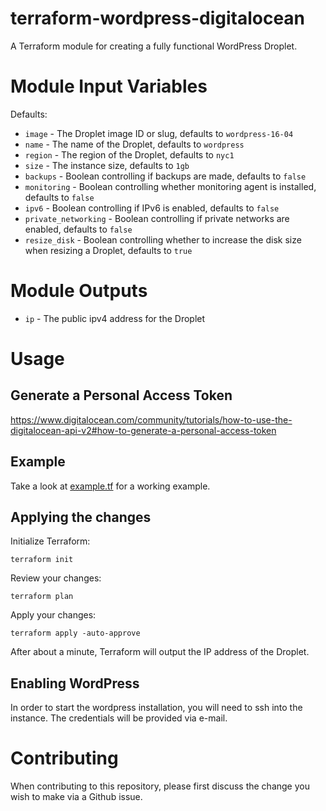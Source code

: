 # terraform-wordpress-digitalocean

A Terraform module for creating a fully functional WordPress Droplet.

# Module Input Variables

Defaults:

* `image` - The Droplet image ID or slug, defaults to `wordpress-16-04`
* `name` - The name of the Droplet, defaults to `wordpress`
* `region` - The region of the Droplet, defaults to `nyc1`
* `size` - The instance size, defaults to `1gb`
* `backups` - Boolean controlling if backups are made, defaults to `false`
* `monitoring` - Boolean controlling whether monitoring agent is installed, defaults to `false`
* `ipv6` - Boolean controlling if IPv6 is enabled, defaults to `false`
* `private_networking` - Boolean controlling if private networks are enabled, defaults to `false`
* `resize_disk` - Boolean controlling whether to increase the disk size when resizing a Droplet, defaults to `true`

# Module Outputs

* `ip` - The public ipv4 address for the Droplet

# Usage

## Generate a Personal Access Token

https://www.digitalocean.com/community/tutorials/how-to-use-the-digitalocean-api-v2#how-to-generate-a-personal-access-token

## Example

Take a look at [example.tf](./example/example.tf) for a working example.

## Applying the changes

Initialize Terraform:

```
terraform init
```

Review your changes:

```
terraform plan
```

Apply your changes:

```
terraform apply -auto-approve
```

After about a minute, Terraform will output the IP address of the Droplet.

## Enabling WordPress

In order to start the wordpress installation, you will need to ssh into the instance. The credentials will be provided via e-mail.

# Contributing

When contributing to this repository, please first discuss the change you wish to make via a Github issue.
